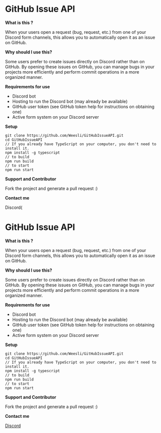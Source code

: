 
# GitHub Issue API

 **What is this ?**

When your users open a request (bug, request, etc.) from one of your Discord form channels, this allows you to automatically open it as an issue on GitHub.

**Why should I use this?**

Some users prefer to create issues directly on Discord rather than on GitHub. By opening these issues on GitHub, you can manage bugs in your projects more efficiently and perform commit operations in a more organized manner.

**Requirements for use**

- Discord bot
- Hosting to run the Discord bot (may already be available)
- GitHub user token (see GitHub token help for instructions on obtaining one)
- Active form system on your Discord server

**Setup**

```
git clone https://github.com/Weesli/GitHubIssueAPI.git
cd GitHubIssueAPI
// If you already have TypeScript on your computer, you don't need to install it.
npm install -g typescript
// to build
npm run build
// to start
npm run start
```

**Support and Contributor**

Fork the project and generate a pull request :)

**Contact me**

Discord(
# GitHub Issue API

 **What is this ?**

When your users open a request (bug, request, etc.) from one of your Discord form channels, this allows you to automatically open it as an issue on GitHub.

**Why should I use this?**

Some users prefer to create issues directly on Discord rather than on GitHub. By opening these issues on GitHub, you can manage bugs in your projects more efficiently and perform commit operations in a more organized manner.

**Requirements for use**

- Discord bot
- Hosting to run the Discord bot (may already be available)
- GitHub user token (see GitHub token help for instructions on obtaining one)
- Active form system on your Discord server

**Setup**

```
git clone https://github.com/Weesli/GitHubIssueAPI.git
cd GitHubIssueAPI
// If you already have TypeScript on your computer, you don't need to install it.
npm install -g typescript
// to build
npm run build
// to start
npm run start
```

**Support and Contributor**

Fork the project and generate a pull request :)

**Contact me**

[Discord](https://discord.com/users/509803473106239528)
